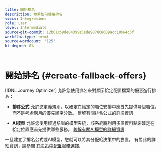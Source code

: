 ```yaml
---
title: 開始排名
description: 瞭解如何使用排名
topic: Integrations
role: User
level: Intermediate
source-git-commit: 12b01cb9de84399e5ede987866609acc10b64c5f
workflow-type: tm+mt
source-wordcount: '125'
ht-degree: 0%

---
```


# 開始排名 {#create-fallback-offers}

[!DNL Journey Optimizer] 允許您使用排名來對顯示給定配置檔案的優惠進行排名：

* **排序公式** 允許您定義規則，以確定在給定的職位安排中應首先提供哪個職位，而不是考慮聘用的優先順序分數。 [瞭解有關排名公式的詳細資訊](create-ranking-formulas.md)

* **AI模型** 允許您使用經過培訓的模型系統，該系統將利用多個資料點來確定在給定位置應首先提供哪些服務。 [瞭解有關AI模型的詳細資訊](ai-models.md)

一旦建立了排名公式或AI模型，您就可以將其分配給決策中的放置。 有關此的詳細資訊，請參閱 [在決策中配置服務選擇](../offer-activities/configure-offer-selection.md)。

